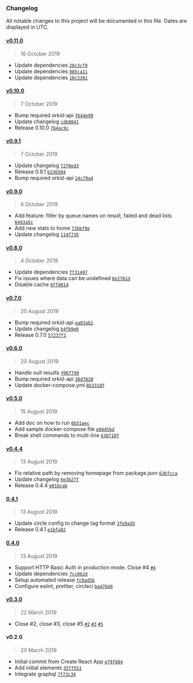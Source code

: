 ### Changelog

All notable changes to this project will be documented in this file. Dates are displayed in UTC.

#### [v0.11.0](https://github.com/mugli/orkid-ui/compare/v0.10.0...v0.11.0)

> 16 October 2019

- Update dependencies [`28c3cf9`](https://github.com/mugli/orkid-ui/commit/28c3cf9da48e95c9ef50db0ac4ce39744fca754f)
- Update dependencies [`985ca11`](https://github.com/mugli/orkid-ui/commit/985ca11f6ce2cb3d49c15e192840659e472eaf77)
- Update dependencies [`10c3301`](https://github.com/mugli/orkid-ui/commit/10c33017a13e56d846ea0e0db6b9d73bbe63bbd5)

#### [v0.10.0](https://github.com/mugli/orkid-ui/compare/v0.9.1...v0.10.0)

> 7 October 2019

- Bump required orkid-api [`f644e99`](https://github.com/mugli/orkid-ui/commit/f644e9988ead24a8f0c6293c6303d54c13593d1f)
- Update changelog [`cdb8841`](https://github.com/mugli/orkid-ui/commit/cdb884130dda4f45e1cf3ec6135619b53b8ce3da)
- Release 0.10.0 [`7b4ac9c`](https://github.com/mugli/orkid-ui/commit/7b4ac9c09265025ff51584675b3861f9cb697c0a)

#### [v0.9.1](https://github.com/mugli/orkid-ui/compare/v0.9.0...v0.9.1)

> 7 October 2019

- Update changelog [`72f0ed3`](https://github.com/mugli/orkid-ui/commit/72f0ed3c16f3aec196ce641144f593d97760cec2)
- Release 0.9.1 [`b236584`](https://github.com/mugli/orkid-ui/commit/b2365846ef06de1a703eae700265dd7a9a13d2e3)
- Bump required orkid-api [`24c79a4`](https://github.com/mugli/orkid-ui/commit/24c79a49473b602f0e767572846504e8a53b5a2c)

#### [v0.9.0](https://github.com/mugli/orkid-ui/compare/v0.8.0...v0.9.0)

> 6 October 2019

- Add feature: filter by queue names on result, failed and dead lists [`6443a5c`](https://github.com/mugli/orkid-ui/commit/6443a5cbd044dc2a5327dc3ba9da24d7aa55dc4e)
- Add new stats to home [`736bf9e`](https://github.com/mugli/orkid-ui/commit/736bf9e1cac665a6da9189ff22ba08b782e4c53d)
- Update changelog [`1147735`](https://github.com/mugli/orkid-ui/commit/11477355accef1bd12201cbabddf5018c3a07f12)

#### [v0.8.0](https://github.com/mugli/orkid-ui/compare/v0.7.0...v0.8.0)

> 4 October 2019

- Update dependencies [`ff31497`](https://github.com/mugli/orkid-ui/commit/ff314979e27c412caf2868642b118616f8d5306e)
- Fix issues where data can be undefined [`8e2761d`](https://github.com/mugli/orkid-ui/commit/8e2761d0a0c48ef6baf1f4f99320107d95110e3e)
- Disable cache [`9ff4014`](https://github.com/mugli/orkid-ui/commit/9ff4014d58d837830dbeff5d33f079f5f5cf1f44)

#### [v0.7.0](https://github.com/mugli/orkid-ui/compare/v0.6.0...v0.7.0)

> 20 August 2019

- Bump required orkid-api [`ea83ab2`](https://github.com/mugli/orkid-ui/commit/ea83ab28a1476fcd3c086980dddbc828bba2f338)
- Update changelog [`b4fb9e6`](https://github.com/mugli/orkid-ui/commit/b4fb9e6e7b7914cc4c68d10d48095f576836298e)
- Release 0.7.0 [`57237f1`](https://github.com/mugli/orkid-ui/commit/57237f10a2e76c4d6e64dfb17b12dd8af0dc07de)

#### [v0.6.0](https://github.com/mugli/orkid-ui/compare/v0.5.0...v0.6.0)

> 20 August 2019

- Handle null results [`f067799`](https://github.com/mugli/orkid-ui/commit/f067799def84f3314254cc9e872bc3cfa0ae5b98)
- Bump required orkid-api [`38d7820`](https://github.com/mugli/orkid-ui/commit/38d78209d3bd08f7d159d23c3351e8f9415f5456)
- Update docker-compose.yml [`8b3318f`](https://github.com/mugli/orkid-ui/commit/8b3318f4637d8a0504fb167914f80bfe567dba27)

#### [v0.5.0](https://github.com/mugli/orkid-ui/compare/v0.4.4...v0.5.0)

> 15 August 2019

- Add doc on how to run [`6b51aec`](https://github.com/mugli/orkid-ui/commit/6b51aecb1fed5787095bd5e5972a32e4d7746f7c)
- Add sample docker-compose file [`e9445bd`](https://github.com/mugli/orkid-ui/commit/e9445bd54e4a3056764ac1528204a9d0856b7582)
- Break shell commands to multi-line [`630718f`](https://github.com/mugli/orkid-ui/commit/630718fad550c41d800170cc1a07c2674faed2e7)

#### [v0.4.4](https://github.com/mugli/orkid-ui/compare/0.4.1...v0.4.4)

> 13 August 2019

- Fix relative path by removing homepage from package.json [`636fcca`](https://github.com/mugli/orkid-ui/commit/636fcca2203ca3843987efef4bd45034e81bcf32)
- Update changelog [`6e3b27f`](https://github.com/mugli/orkid-ui/commit/6e3b27fd3003ea3fe434a8e4d6ae43c4fcc79651)
- Release 0.4.4 [`e01bcab`](https://github.com/mugli/orkid-ui/commit/e01bcabae57bdf37590f0a4fe0c1849611b62634)

#### [0.4.1](https://github.com/mugli/orkid-ui/compare/0.4.0...0.4.1)

> 13 August 2019

- Update circle config to change tag format [`3fe9ad5`](https://github.com/mugli/orkid-ui/commit/3fe9ad5509ba7b0171fd1f6236e737bc76e1f10d)
- Release 0.4.1 [`e1bfa82`](https://github.com/mugli/orkid-ui/commit/e1bfa82485971bae61c257763a02409f0a14d0d6)

#### [0.4.0](https://github.com/mugli/orkid-ui/compare/v0.3.0...0.4.0)

> 13 August 2019

- Support HTTP Basic Auth in production mode. Close #4 [`#4`](https://github.com/mugli/orkid-ui/issues/4)
- Update dependencies [`7cc062d`](https://github.com/mugli/orkid-ui/commit/7cc062dba5882bdb953e1fef3c3a0333dca533da)
- Setup automated release [`fc9ad5b`](https://github.com/mugli/orkid-ui/commit/fc9ad5b8373b0da3610a20e9617d57c5b46c0c5a)
- Configure eslint, prettier, circleci [`ba47648`](https://github.com/mugli/orkid-ui/commit/ba4764837425208caa7c2518175a0912656982fa)

#### [v0.3.0](https://github.com/mugli/orkid-ui/compare/v0.2.0...v0.3.0)

> 22 March 2019

- Close #2, close #3, close #5 [`#2`](https://github.com/mugli/orkid-ui/issues/2) [`#3`](https://github.com/mugli/orkid-ui/issues/3) [`#5`](https://github.com/mugli/orkid-ui/issues/5)

#### v0.2.0

> 20 March 2019

- Initial commit from Create React App [`e79fd84`](https://github.com/mugli/orkid-ui/commit/e79fd849d749141fd5c4cd2be132d3f468f943ce)
- Add initial elements [`35ff551`](https://github.com/mugli/orkid-ui/commit/35ff551e00c20ee1b87fc0ea4fa9cfb8b0b0385f)
- Integrate graphql [`7f73c34`](https://github.com/mugli/orkid-ui/commit/7f73c34a5477cf3734d5a93407e0f8db1a690ef5)
